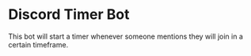 # Discord Timer Bot
This bot will start a timer whenever someone mentions they will join in a certain timeframe.
